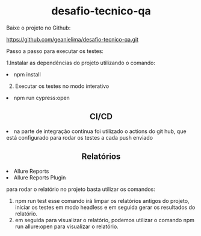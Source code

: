 

<h1 align="center"> desafio-tecnico-qa </h1>

Baixe o projeto no Github:

https://github.com/geanielima/desafio-tecnico-qa.git

 

Passo a passo para executar os testes:


1.Instalar as dependências do projeto utilizando o comando:

<li>npm install</li>

2. Executar os testes no modo interativo

<li>npm run cypress:open</li>


<h2 align="center"> CI/CD </h2>

<li>na parte de integração contínua foi utilizado o actions do git hub, que está configurado para rodar os testes a cada push enviado</li>



<h2 align="center"> Relatórios </h2>

<li>Allure Reports</li>
<li>Allure Reports Plugin</li>

para rodar o relatório no projeto basta utilizar os comandos:

1. npm run test esse comando irá limpar os relatórios antigos do projeto, iniciar os testes em modo headless e em seguida gerar os resultados do relatório.
2. em seguida para visualizar o relatório, podemos utilizar o comando npm run allure:open para visualizar o relatório.
 
 


